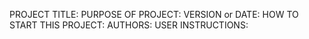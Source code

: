 PROJECT TITLE: 
PURPOSE OF PROJECT:
VERSION or DATE:
HOW TO START THIS PROJECT:
AUTHORS:
USER INSTRUCTIONS:
